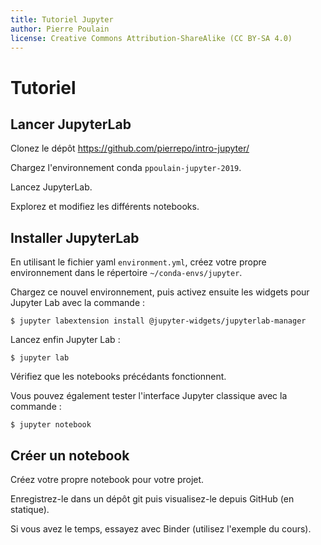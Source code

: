 ```yaml
---
title: Tutoriel Jupyter
author: Pierre Poulain
license: Creative Commons Attribution-ShareAlike (CC BY-SA 4.0)
---
```


# Tutoriel

## Lancer JupyterLab

Clonez le dépôt <https://github.com/pierrepo/intro-jupyter/>

Chargez l'environnement conda `ppoulain-jupyter-2019`.

Lancez JupyterLab.

Explorez et modifiez les différents notebooks.


## Installer JupyterLab

En utilisant le fichier yaml `environment.yml`, créez votre propre environnement dans le répertoire `~/conda-envs/jupyter`.

Chargez ce nouvel environnement, puis activez ensuite les widgets pour Jupyter Lab avec la commande :
```
$ jupyter labextension install @jupyter-widgets/jupyterlab-manager
```

Lancez enfin Jupyter Lab :
```
$ jupyter lab
```

Vérifiez que les notebooks précédants fonctionnent.

Vous pouvez également tester l'interface Jupyter classique avec la commande :

```
$ jupyter notebook
```


## Créer un notebook

Créez votre propre notebook pour votre projet.

Enregistrez-le dans un dépôt git puis visualisez-le depuis GitHub (en statique).

Si vous avez le temps, essayez avec Binder (utilisez l'exemple du cours).





